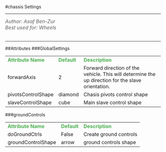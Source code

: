 <body>
#chassis Settings
<hr width = 100%>
<font color = #5f5f5f size = 3pt>
<i>
Author: Asaf Ben-Zur <br>
Best used for: Wheels <br>
</i>
<br>
</font>
<hr width = 100%>
##Attributes
</table></font>
###GlobalSettings
<table><tr><td><b><font size = 3pt color = #4caf50>Attribute Name</td><td><font color = #4caf50><b>Default</td><td><font color = #4caf50><b>Description</td></tr>
<tr><td>forwardAxis</td>
<td>2</td>
<td>Forward direction of the vehicle. This will determine the up direction for the slave orientation.</td></tr>
<tr><td>pivotsControlShape</td>
<td>diamond</td>
<td>Chasis pivots control shape</td></tr>
<tr><td>slaveControlShape</td>
<td>cube</td>
<td>Main slave control shape</td></tr>
</table></font>
###groundControls
<table><tr><td><b><font size = 3pt color = #4caf50>Attribute Name</td><td><font color = #4caf50><b>Default</td><td><font color = #4caf50><b>Description</td></tr>
<tr><td>doGroundCtrls</td>
<td>False</td>
<td>Create ground controls</td></tr>
<tr><td>groundControlShape</td>
<td>arrow</td>
<td>ground controls shape</td></tr>
</table></font>
